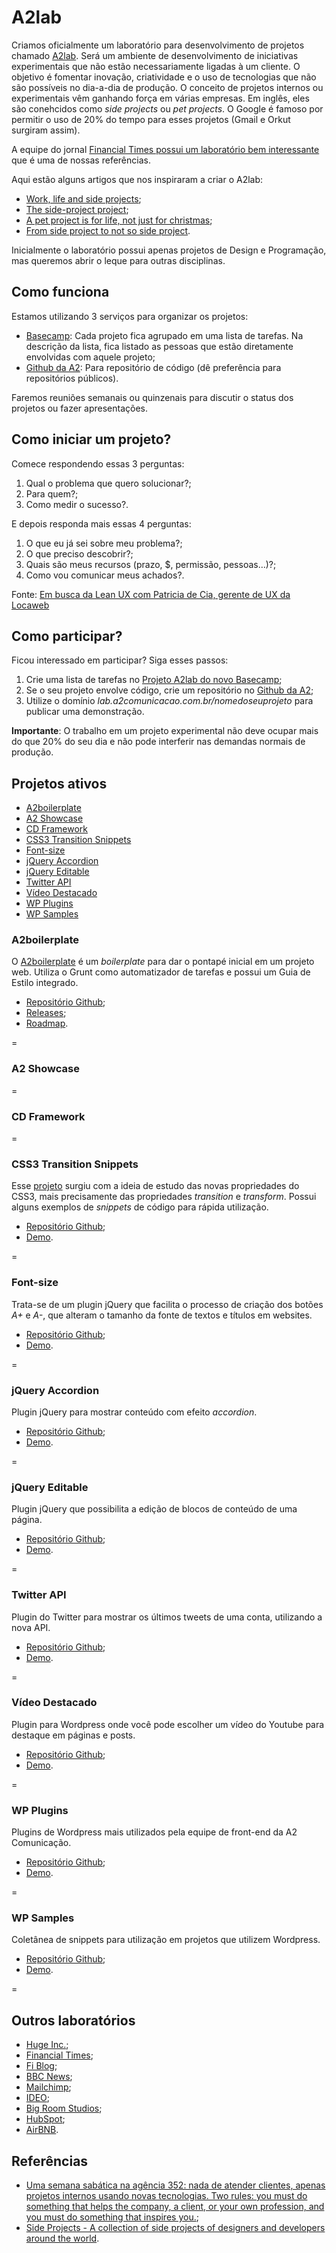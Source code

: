 # A2lab

Criamos oficialmente um laboratório para desenvolvimento de projetos chamado [A2lab](http://lab.a2comunicacao.com.br/). Será um ambiente de desenvolvimento de iniciativas experimentais que não estão necessariamente ligadas à um cliente. O objetivo é fomentar inovação, criatividade e o uso de tecnologias que não são possíveis no dia-a-dia de produção.
O conceito de projetos internos ou experimentais vêm ganhando força em várias empresas. Em inglês, eles são conehcidos como _side projects_ ou _pet projects_. O Google é famoso por permitir o uso de 20% do tempo para esses projetos (Gmail e Orkut surgiram assim).

A equipe do jornal [Financial Times possui um laboratório bem interessante](http://labs.ft.com/) que é uma de nossas referências.

Aqui estão alguns artigos que nos inspiraram a criar o A2lab:

* [Work, life and side projects](http://www.smashingmagazine.com/2012/06/19/work-life-and-side-projects/);
* [The side-project project](http://sachagreif.com/the-side-project-project/);
* [A pet project is for life, not just for christmas](http://24ways.org/2009/a-pet-project-is-for-life-not-just-for-christmas/);
* [From side project to not so side project](http://24ways.org/2011/from-side-project-to-not-so-side-project/).

Inicialmente o laboratório possui apenas projetos de Design e Programação, mas queremos abrir o leque para outras disciplinas.

## Como funciona

Estamos utilizando 3 serviços para organizar os projetos:

* [Basecamp](https://basecamp.com/1923503/projects/3053688-a2lab): Cada projeto fica agrupado em uma lista de tarefas. Na descrição da lista, fica listado as pessoas que estão diretamente envolvidas com aquele projeto;
* [Github da A2](https://github.com/a2comunicacao): Para repositório de código (dê preferência para repositórios públicos).

Faremos reuniões semanais ou quinzenais para discutir o status dos projetos ou fazer apresentações.

## Como iniciar um projeto?

Comece respondendo essas 3 perguntas:

1. Qual o problema que quero solucionar?;
2. Para quem?;
3. Como medir o sucesso?.

E depois responda mais essas 4 perguntas:

1. O que eu já sei sobre meu problema?;
2. O que preciso descobrir?;
3. Quais são meus recursos (prazo, $, permissão, pessoas…)?;
4. Como vou comunicar meus achados?.

Fonte: [Em busca da Lean UX com Patricia de Cia, gerente de UX da Locaweb](https://www.eventials.com/pt-br/locaweb/em-busca-da-lean-ux-ou-por-menos-entregaveis-e-mais-resultados-com-patricia-decia-gerente-de-ux-da-locaweb/)

## Como participar?

Ficou interessado em participar? Siga esses passos:

1. Crie uma lista de tarefas no [Projeto A2lab do novo Basecamp](https://basecamp.com/1923503/projects/3053688-a2lab);
2. Se o seu projeto envolve código, crie um repositório no [Github da A2](https://github.com/a2comunicacao);
3. Utilize o domínio _lab.a2comunicacao.com.br/nomedoseuprojeto_ para publicar uma demonstração.

**Importante**: O trabalho em um projeto experimental não deve ocupar mais do que 20% do seu dia e não pode interferir nas demandas normais de produção.

## Projetos ativos

* [A2boilerplate](https://github.com/a2comunicacao/metodologia/blob/master/a2lab/a2lab.md#a2boilerplate)
* [A2 Showcase](https://github.com/a2comunicacao/metodologia/blob/master/a2lab/a2lab.md#a2-showcase)
* [CD Framework](https://github.com/a2comunicacao/metodologia/blob/master/a2lab/a2lab.md#cd-framework)
* [CSS3 Transition Snippets](https://github.com/a2comunicacao/metodologia/blob/master/a2lab/a2lab.md#css3-transition-snippets)
* [Font-size](https://github.com/a2comunicacao/metodologia/blob/master/a2lab/a2lab.md#font-size)
* [jQuery Accordion](https://github.com/a2comunicacao/metodologia/blob/master/a2lab/a2lab.md#jquery-accordion)
* [jQuery Editable](https://github.com/a2comunicacao/metodologia/blob/master/a2lab/a2lab.md#jquery-editable)
* [Twitter API](https://github.com/a2comunicacao/metodologia/blob/master/a2lab/a2lab.md#twitter-api)
* [Vídeo Destacado](https://github.com/a2comunicacao/metodologia/blob/master/a2lab/a2lab.md#v%C3%ADdeo-destacado)
* [WP Plugins](https://github.com/a2comunicacao/metodologia/blob/master/a2lab/a2lab.md#wp-plugins)
* [WP Samples](https://github.com/a2comunicacao/metodologia/blob/master/a2lab/a2lab.md#wp-samples)

### A2boilerplate

O [A2boilerplate](https://github.com/a2comunicacao/A2boilerplate) é um _boilerplate_ para dar o pontapé inicial em um projeto web. Utiliza o Grunt como automatizador de tarefas e possui um Guia de Estilo integrado.

* [Repositório Github](https://github.com/a2comunicacao/A2boilerplate);
* [Releases](https://github.com/a2comunicacao/A2boilerplate/releases);
* [Roadmap](https://github.com/a2comunicacao/A2boilerplate/issues/milestones).

=

### A2 Showcase

=
### CD Framework

=

### CSS3 Transition Snippets
Esse [projeto](http://raphaelfabeni.github.io/transitionSnippets/) surgiu com a ideia de estudo das novas propriedades do CSS3, mais precisamente das propriedades _transition_ e _transform_. Possui alguns exemplos de _snippets_ de código para rápida utilização.

* [Repositório Github](https://github.com/raphaelfabeni/transitionSnippets);
* [Demo](http://raphaelfabeni.github.io/transitionSnippets/).

=

### Font-size
Trata-se de um plugin jQuery que facilita o processo de criação dos botões _A+_ e _A-_, que alteram o tamanho da fonte de textos e títulos em websites.

* [Repositório Github](https://github.com/airton/font-size);
* [Demo](http://airton.github.io/font-size/).

=

### jQuery Accordion
Plugin jQuery para mostrar conteúdo com efeito _accordion_.

* [Repositório Github](https://github.com/raphaelfabeni/accordion);
* [Demo](http://raphaelfabeni.github.io/accordion/).

=

### jQuery Editable
Plugin jQuery que possibilita a edição de blocos de conteúdo de uma página.

* [Repositório Github](https://github.com/williancarminato/jquery-editable);
* [Demo](http://lab.a2comunicacao.com.br/jquery-editable/).

=

### Twitter API
Plugin do Twitter para mostrar os últimos tweets de uma conta, utilizando a nova API.
* [Repositório Github](https://github.com/airton/twitter-api);
* [Demo](http://lab.a2comunicacao.com.br/twitter-api/).

=

### Vídeo Destacado
Plugin para Wordpress onde você pode escolher um vídeo do Youtube para destaque em páginas e posts.

* [Repositório Github](https://github.com/airton/video-destacado);
* [Demo](http://wordpress.org/plugins/video-destacado/).

=

### WP Plugins
Plugins de Wordpress mais utilizados pela equipe de front-end da A2 Comunicação.

* [Repositório Github](https://github.com/a2comunicacao/wp-plugins);
* [Demo](http://lab.a2comunicacao.com.br/wp-plugins/).

=

### WP Samples
Coletânea de snippets para utilização em projetos que utilizem Wordpress.

* [Repositório Github](https://github.com/raphaelfabeni/wp-samples);
* [Demo](http://raphaelfabeni.github.io/wp-samples/).

=

## Outros laboratórios

* [Huge Inc.](http://www.hugeinc.com/about/labs);
* [Financial Times](http://labs.ft.com/);
* [Fi Blog](http://blog.f-i.com/);
* [BBC News](http://responsivenews.co.uk/);
* [Mailchimp](http://designlab.mailchimp.com/);
* [IDEO](http://labs.ideo.com/);
* [Big Room Studios](http://labs.ideo.com/);
* [HubSpot](http://dev.hubspot.com/);
* [AirBNB](http://nerds.airbnb.com/).

## Referências

* [Uma semana sabática na agência 352: nada de atender clientes, apenas projetos internos usando novas tecnologias. Two rules: you must do something that helps the company, a client, or your own profession, and you must do something that inspires you.](http://www.352media.com/blog/the-race-to-352-one-week-15-projects/);
* [Side Projects - A collection of side projects of designers and developers around the world](http://sideprojects.web3canvas.com/).
